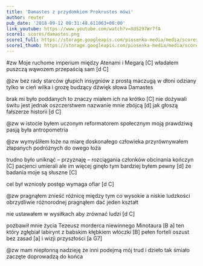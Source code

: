 ```yaml
---
title: 'Damastes z przydomkiem Prokrustes mówi'
author: reuter
pub_date: '2018-09-12 00:31:48.611063+00:00'
link_youtube: https://www.youtube.com/watch?v=XdS297Wr7fA
score1: scores/damastes.png
score1_full: https://storage.googleapis.com/piosenka-media/media/scores/damastes.png
score1_thumb: https://storage.googleapis.com/piosenka-media/media/scores/damastes.png.180x0_q85_upscale.png
---
```


#zw
Moje ruchome imperium między Atenami i Megarą [C]
władałem puszczą wąwozem przepaścią sam [d C]

@zw
bez rady starców głupich insygniów z prostą maczugą w dłoni
odziany tylko w cień wilka i grozę budzący dźwięk słowa Damastes

brak mi było poddanych to znaczy miałem ich na krótko [C]
nie dożywali świtu jest jednak oszczerstwem nazwanie mnie zbójcą [d]
jak głoszą fałszerze historii [d C]

@zw
w istocie byłem uczonym reformatorem społecznym
moją prawdziwą pasją była antropometria 

@zw
wymyśliłem łoże na miarę doskonałego człowieka
przyrównywałem złapanych podróżnych do owego łoża

trudno było uniknąć – przyznaję – rozciągania członków obcinania kończyn [C]
pacjenci umierali ale im więcej ginęło tym bardziej byłem pewny [d]
że badania moje są słuszne [C]

cel był wzniosły postęp wymaga ofiar [d C]

@zw
pragnąłem znieść różnicę między tym co wysokie a niskie
ludzkości obrzydliwie różnorodnej pragnąłem dać jeden kształt

nie ustawałem w wysiłkach aby zrównać ludzi [d C]

pozbawił mnie życia Tezeusz morderca niewinnego Minotaura [B a]
ten który zgłębiał labirynt z babskim kłębkiem włóczki [B]
pełen forteli oszust bez zasad [a]
i wizji przyszłości [a G7]

@zw
mam niepłonną nadzieję że inni podejmą mój trud
i dzieło tak śmiało zaczęte doprowadzą do końca